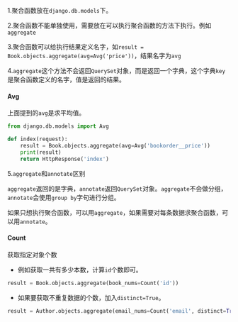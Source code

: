 1.聚合函数放在`django.db.models`下。

2.聚合函数不能单独使用，需要放在可以执行聚合函数的方法下执行。例如`aggregate`

3.聚合函数可以给执行结果定义名字，如`result = Book.objects.aggregate(avg=Avg('price'))`，结果名字为`avg`

4.`aggregate`这个方法不会返回`QuerySet`对象，而是返回一个字典，这个字典`key`是聚合函数定义的名字，值是返回的结果。

#### Avg
上面提到的`avg`是求平均值。

```python
from django.db.models import Avg

def index(request):
    result = Book.objects.aggregate(avg=Avg('bookorder__price'))
    print(result)
    return HttpResponse('index')
```

5.`aggregate`和`annotate`区别

`aggregate`返回的是字典，`annotate`返回`QuerySet`对象。`aggregate`不会做分组，`annotate`会使用`group by`字句进行分组。

如果只想执行聚合函数，可以用`aggregate`，如果需要对每条数据求聚合函数，可以用`annotate`。

#### Count
获取指定对象个数

* 例如获取一共有多少本数，计算`id`个数即可。

```python
result = Book.objects.aggregate(book_nums=Count('id'))
```

* 如果要获取不重复数据的个数，加入`distinct=True`。

```python
result = Author.objects.aggregate(email_nums=Count('email', distinct=True))
```



